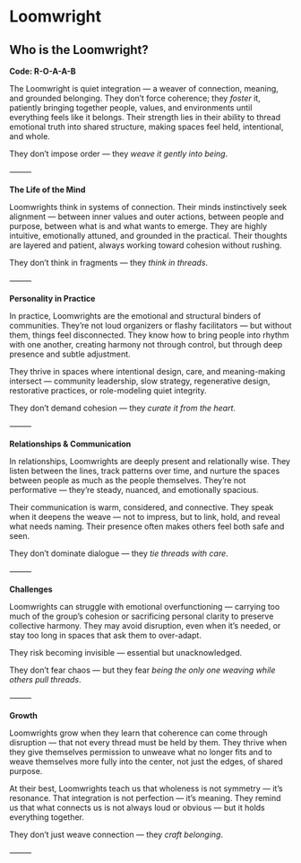 # Loomwright
## Who is the Loomwright?
**Code: R-O-A-A-B**

The Loomwright is quiet integration — a weaver of connection, meaning, and grounded belonging. They don’t force coherence; they *foster* it, patiently bringing together people, values, and environments until everything feels like it belongs. Their strength lies in their ability to thread emotional truth into shared structure, making spaces feel held, intentional, and whole.

They don’t impose order — they *weave it gently into being*.

⸻

**The Life of the Mind**

Loomwrights think in systems of connection. Their minds instinctively seek alignment — between inner values and outer actions, between people and purpose, between what is and what wants to emerge. They are highly intuitive, emotionally attuned, and grounded in the practical. Their thoughts are layered and patient, always working toward cohesion without rushing.

They don’t think in fragments — they *think in threads*.

⸻

**Personality in Practice**

In practice, Loomwrights are the emotional and structural binders of communities. They’re not loud organizers or flashy facilitators — but without them, things feel disconnected. They know how to bring people into rhythm with one another, creating harmony not through control, but through deep presence and subtle adjustment.

They thrive in spaces where intentional design, care, and meaning-making intersect — community leadership, slow strategy, regenerative design, restorative practices, or role-modeling quiet integrity.

They don’t demand cohesion — they *curate it from the heart*.

⸻

**Relationships & Communication**

In relationships, Loomwrights are deeply present and relationally wise. They listen between the lines, track patterns over time, and nurture the spaces between people as much as the people themselves. They’re not performative — they’re steady, nuanced, and emotionally spacious.

Their communication is warm, considered, and connective. They speak when it deepens the weave — not to impress, but to link, hold, and reveal what needs naming. Their presence often makes others feel both safe and seen.

They don’t dominate dialogue — they *tie threads with care*.

⸻

**Challenges**

Loomwrights can struggle with emotional overfunctioning — carrying too much of the group’s cohesion or sacrificing personal clarity to preserve collective harmony. They may avoid disruption, even when it’s needed, or stay too long in spaces that ask them to over-adapt.

They risk becoming invisible — essential but unacknowledged.

They don’t fear chaos — but they fear *being the only one weaving while others pull threads*.

⸻

**Growth**

Loomwrights grow when they learn that coherence can come through disruption — that not every thread must be held by them. They thrive when they give themselves permission to unweave what no longer fits and to weave themselves more fully into the center, not just the edges, of shared purpose.

At their best, Loomwrights teach us that wholeness is not symmetry — it’s resonance. That integration is not perfection — it’s meaning. They remind us that what connects us is not always loud or obvious — but it holds everything together.

They don’t just weave connection — they *craft belonging*.

⸻

